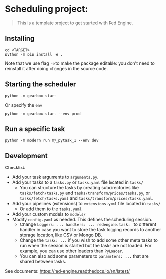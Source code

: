# Scheduling project: <TARGET>
> This is a template project to
  get started with Red Engine.

## Installing

```shell
cd <TARGET>
python -m pip install -e .
```

Note that we use flag `-e` to make the 
package editable: you don't need to reinstall
it after doing changes in the source code.

## Starting the scheduler

```shell
python -m gearbox start
```

Or specify the `env`

```shell
python -m gearbox start --env prod
```

## Run a specific task

```shell
python -m modern run my_pytask_1 --env dev
```

## Development

Checklist:
- Add your task arguments to `arguments.py`.
- Add your tasks to a `tasks.py` or `tasks.yaml` file located in `tasks/`
    - You can structure the tasks by creating subdirectories
        like `tasks/fetch/tasks.py` and `tasks/transform/prices/tasks.py`,
        or `tasks/fetch/tasks.yaml` and `tasks/transform/prices/tasks.yaml`.
- Add your pipelines (extensions) to `extensions.yaml` file located in `tasks/`
    - Or add them to the `tasks.yaml`
- Add your custom models to `models/`
- Modify `config.yaml` as needed. This defines the scheduling session.
    - Change `Loggers: ... handlers: ... redengine.task: ` to 
      different handler in case you want to store the task logging
      records to another storage location, like CSV or Mongo DB.
    - Change the `tasks: ...` if you wish to add some other meta tasks to
      run when the session is started but the tasks are not loaded. For
      example, you can use other loaders than `PyLoader`.
    - You can also add some parameters to `parameters: ...` that
      are shared between tasks.


See documents: https://red-engine.readthedocs.io/en/latest/